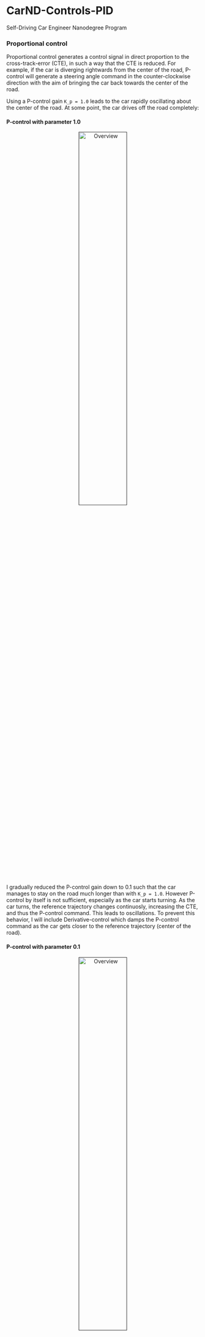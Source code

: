 # CarND-Controls-PID
Self-Driving Car Engineer Nanodegree Program

### Proportional control
Proportional control generates a control signal in direct proportion to the cross-track-error (CTE), in such a way that the CTE is reduced. For example, if the car is diverging rightwards from the center of the road, P-control will generate a steering angle command in the counter-clockwise direction with the aim of bringing the car back towards the center of the road.

Using a P-control gain `K_p = 1.0` leads to the car rapidly oscillating about the center of the road. At some point, the car drives off the road completely:

#### P-control with parameter 1.0
<p align="center">
 <a href=""><img src="./videos/P-control-1_0.gif" alt="Overview" width="50%" height="50%"></a>
</p>

I gradually reduced the P-control gain down to 0.1 such that the car manages to stay on the road much longer than with `K_p = 1.0`. However P-control by itself is not sufficient, especially as the car starts turning. As the car turns, the reference trajectory changes continuosly, increasing the CTE, and thus the P-control command. This leads to oscillations. To prevent this behavior, I will include Derivative-control which damps the P-control command as
the car gets closer to the reference trajectory (center of the road).

#### P-control with parameter 0.1
<p align="center">
 <a href=""><img src="./videos/P-control-0_1.gif" alt="Overview" width="50%" height="50%"></a>
</p>


### Proportional-derivative control

Derivative(D)-control damps the P-control command as the car gets closer to the center of the road. Thus the car does not overshoot much (ideally not at all). The system is more stable and settles to its desired state quicker than with just P-control. With the following PD-control parameters, it was possible to keep the car on the drivable surface of the road throughout the simulator track.

#### P-control with parameter 0.1 and D-control with parameter 1.0
<p align="center">
 <a href=""><img src="./videos/P-0_1-D-1_0.gif" alt="Overview" width="50%" height="50%"></a>
</p>

### Integral control

Integral(I)-control generates a command component that compensates for any systematic bias in the system. The car could have such a bias if, for example, the front wheels are not oriented exactly straight for a steering angle of 0°. Either the car in the Udacity simulator does not seems to have such a bias, or the simulator track is not long enough for such a bias to have any visible effect. Hence I did not use an I-controller in my project.

---

## Dependencies

* cmake >= 3.5
 * All OSes: [click here for installation instructions](https://cmake.org/install/)
* make >= 4.1(mac, linux), 3.81(Windows)
  * Linux: make is installed by default on most Linux distros
  * Mac: [install Xcode command line tools to get make](https://developer.apple.com/xcode/features/)
  * Windows: [Click here for installation instructions](http://gnuwin32.sourceforge.net/packages/make.htm)
* gcc/g++ >= 5.4
  * Linux: gcc / g++ is installed by default on most Linux distros
  * Mac: same deal as make - [install Xcode command line tools]((https://developer.apple.com/xcode/features/)
  * Windows: recommend using [MinGW](http://www.mingw.org/)
* [uWebSockets](https://github.com/uWebSockets/uWebSockets)
  * Run either `./install-mac.sh` or `./install-ubuntu.sh`.
  * If you install from source, checkout to commit `e94b6e1`, i.e.
    ```
    git clone https://github.com/uWebSockets/uWebSockets
    cd uWebSockets
    git checkout e94b6e1
    ```
    Some function signatures have changed in v0.14.x. See [this PR](https://github.com/udacity/CarND-MPC-Project/pull/3) for more details.
* Simulator. You can download these from the [project intro page](https://github.com/udacity/self-driving-car-sim/releases) in the classroom.

There's an experimental patch for windows in this [PR](https://github.com/udacity/CarND-PID-Control-Project/pull/3)

## Basic Build Instructions

1. Clone this repo.
2. Make a build directory: `mkdir build && cd build`
3. Compile: `cmake .. && make`
4. Run it: `./pid`.

Tips for setting up your environment can be found [here](https://classroom.udacity.com/nanodegrees/nd013/parts/40f38239-66b6-46ec-ae68-03afd8a601c8/modules/0949fca6-b379-42af-a919-ee50aa304e6a/lessons/f758c44c-5e40-4e01-93b5-1a82aa4e044f/concepts/23d376c7-0195-4276-bdf0-e02f1f3c665d)

## Editor Settings

We've purposefully kept editor configuration files out of this repo in order to
keep it as simple and environment agnostic as possible. However, we recommend
using the following settings:

* indent using spaces
* set tab width to 2 spaces (keeps the matrices in source code aligned)

## Code Style

Please (do your best to) stick to [Google's C++ style guide](https://google.github.io/styleguide/cppguide.html).

## Project Instructions and Rubric

Note: regardless of the changes you make, your project must be buildable using
cmake and make!

More information is only accessible by people who are already enrolled in Term 2
of CarND. If you are enrolled, see [the project page](https://classroom.udacity.com/nanodegrees/nd013/parts/40f38239-66b6-46ec-ae68-03afd8a601c8/modules/f1820894-8322-4bb3-81aa-b26b3c6dcbaf/lessons/e8235395-22dd-4b87-88e0-d108c5e5bbf4/concepts/6a4d8d42-6a04-4aa6-b284-1697c0fd6562)
for instructions and the project rubric.

## Hints!

* You don't have to follow this directory structure, but if you do, your work
  will span all of the .cpp files here. Keep an eye out for TODOs.

## Call for IDE Profiles Pull Requests

Help your fellow students!

We decided to create Makefiles with cmake to keep this project as platform
agnostic as possible. Similarly, we omitted IDE profiles in order to we ensure
that students don't feel pressured to use one IDE or another.

However! I'd love to help people get up and running with their IDEs of choice.
If you've created a profile for an IDE that you think other students would
appreciate, we'd love to have you add the requisite profile files and
instructions to ide_profiles/. For example if you wanted to add a VS Code
profile, you'd add:

* /ide_profiles/vscode/.vscode
* /ide_profiles/vscode/README.md

The README should explain what the profile does, how to take advantage of it,
and how to install it.

Frankly, I've never been involved in a project with multiple IDE profiles
before. I believe the best way to handle this would be to keep them out of the
repo root to avoid clutter. My expectation is that most profiles will include
instructions to copy files to a new location to get picked up by the IDE, but
that's just a guess.

One last note here: regardless of the IDE used, every submitted project must
still be compilable with cmake and make./

## How to write a README
A well written README file can enhance your project and portfolio.  Develop your abilities to create professional README files by completing [this free course](https://www.udacity.com/course/writing-readmes--ud777).

